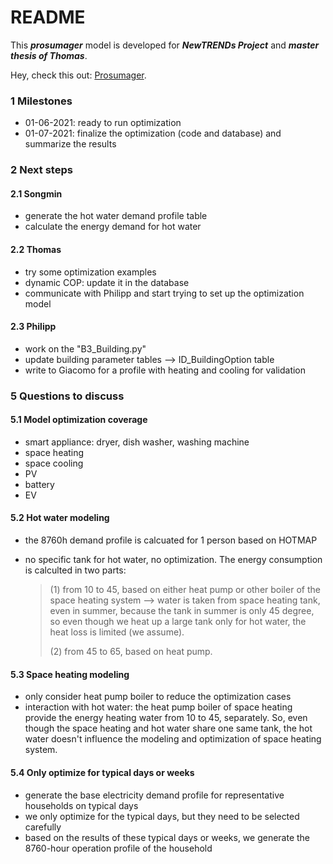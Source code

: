 # README

This ***prosumager*** model is developed for ***NewTRENDs Project*** and ***master thesis of Thomas***.

Hey, check this out: [Prosumager](https://songminyu.github.io/Prosumager/).



### 1 Milestones

- 01-06-2021: ready to run optimization
- 01-07-2021: finalize the optimization (code and database) and summarize the results

### 2 Next steps

#### 2.1 Songmin

- generate the hot water demand profile table
- calculate the energy demand for hot water

#### 2.2 Thomas

- try some optimization examples
- dynamic COP: update it in the database
- communicate with Philipp and start trying to set up the optimization model

#### 2.3 Philipp

- work on the "B3\_Building.py"
- update building parameter tables --> ID_BuildingOption table
- write to Giacomo for a profile with heating and cooling for validation

### 5 Questions to discuss

#### 5.1 Model optimization coverage

- smart appliance: dryer, dish washer, washing machine
- space heating
- space cooling
- PV
- battery
- EV

#### 5.2 Hot water modeling

- the 8760h demand profile is calcuated for 1 person based on HOTMAP

- no specific tank for hot water, no optimization. The energy consumption is calculted in two parts: 

  > (1) from 10 to 45, based on either heat pump or other boiler of the space heating system --> water is taken from space heating tank, even in summer, because the tank in summer is only 45 degree, so even though we heat up a large tank only for hot water, the heat loss is limited (we assume). 
  >
  > (2) from 45 to 65, based on heat pump.

#### 5.3 Space heating modeling

- only consider heat pump boiler to reduce the optimization cases
- interaction with hot water: the heat pump boiler of space heating provide the energy heating water from 10 to 45, separately. So, even though the space heating and hot water share one same tank, the hot water doesn't influence the modeling and optimization of space heating system.

#### 5.4 Only optimize for typical days or weeks
- generate the base electricity demand profile for representative households on typical days
- we only optimize for the typical days, but they need to be selected carefully
- based on the results of these typical days or weeks, we generate the 8760-hour operation profile of the household


